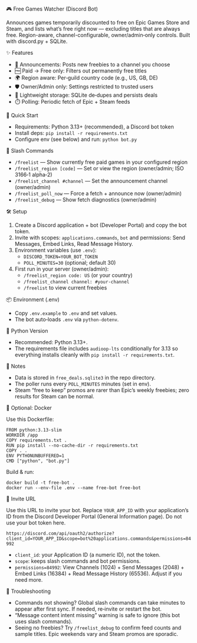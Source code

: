 🎮 Free Games Watcher (Discord Bot)

Announces games temporarily discounted to free on Epic Games Store and Steam, and lists what’s free right now — excluding titles that are always free. Region-aware, channel-configurable, owner/admin‑only controls. Built with discord.py + SQLite.

✨ Features

- 🔔 Announcements: Posts new freebies to a channel you choose
- 🆓 Paid → Free only: Filters out permanently free titles
- 🌍 Region aware: Per‑guild country code (e.g., US, GB, DE)
- 🛡️ Owner/Admin only: Settings restricted to trusted users
- 💾 Lightweight storage: SQLite de‑dupes and persists deals
- ⏱️ Polling: Periodic fetch of Epic + Steam feeds

🚀 Quick Start

- Requirements: Python 3.13+ (recommended), a Discord bot token
- Install deps: `pip install -r requirements.txt`
- Configure env (see below) and run: `python bot.py`

🧩 Slash Commands

- `/freelist` — Show currently free paid games in your configured region
- `/freelist_region [code]` — Set or view the region (owner/admin; ISO 3166‑1 alpha‑2)
- `/freelist_channel #channel` — Set the announcement channel (owner/admin)
- `/freelist_poll_now` — Force a fetch + announce now (owner/admin)
- `/freelist_debug` — Show fetch diagnostics (owner/admin)

🛠️ Setup

1) Create a Discord application + bot (Developer Portal) and copy the bot token.
2) Invite with scopes: `applications.commands`, `bot` and permissions: Send Messages, Embed Links, Read Message History.
3) Environment variables (use `.env`):
   - `DISCORD_TOKEN=YOUR_BOT_TOKEN`
   - `POLL_MINUTES=30` (optional; default 30)
4) First run in your server (owner/admin):
   - `/freelist_region code: US` (or your country)
   - `/freelist_channel channel: #your-channel`
   - `/freelist` to view current freebies

📦 Environment (.env)

- Copy `.env.example` to `.env` and set values.
- The bot auto‑loads `.env` via `python-dotenv`.

🐍 Python Version

- Recommended: Python 3.13+.
- The requirements file includes `audioop-lts` conditionally for 3.13 so everything installs cleanly with `pip install -r requirements.txt`.

📡 Notes

- Data is stored in `free_deals.sqlite3` in the repo directory.
- The poller runs every `POLL_MINUTES` minutes (set in env).
- Steam “free to keep” promos are rarer than Epic’s weekly freebies; zero results for Steam can be normal.

🐳 Optional: Docker

Use this Dockerfile:

```
FROM python:3.13-slim
WORKDIR /app
COPY requirements.txt .
RUN pip install --no-cache-dir -r requirements.txt
COPY . .
ENV PYTHONUNBUFFERED=1
CMD ["python", "bot.py"]
```

Build & run:

```
docker build -t free-bot .
docker run --env-file .env --name free-bot free-bot
```

🔗 Invite URL

Use this URL to invite your bot. Replace `YOUR_APP_ID` with your application’s ID from the Discord Developer Portal (General Information page). Do not use your bot token here.

`https://discord.com/api/oauth2/authorize?client_id=YOUR_APP_ID&scope=bot%20applications.commands&permissions=84992`

- `client_id`: your Application ID (a numeric ID), not the token.
- `scope`: keeps slash commands and bot permissions.
- `permissions=84992`: View Channels (1024) + Send Messages (2048) + Embed Links (16384) + Read Message History (65536). Adjust if you need more.

🙋 Troubleshooting

- Commands not showing? Global slash commands can take minutes to appear after first sync. If needed, re‑invite or restart the bot.
- “Message content intent missing” warning is safe to ignore (this bot uses slash commands).
- Seeing no freebies? Try `/freelist_debug` to confirm feed counts and sample titles. Epic weekends vary and Steam promos are sporadic.
